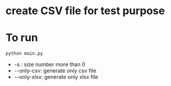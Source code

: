 # create CSV file for test purpose

# To run 
```
python main.py
```

- -s : size number more than 0
- --only-csv: generate only csv file
- --only-xlsx: generate only xlsx file